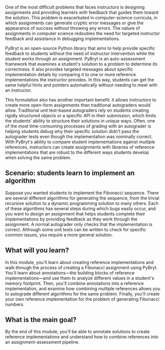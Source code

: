 One of the most difficult problems that faces instructors is designing assignments and providing learners with feedback that guides them toward the solution. This problem is exacerbated in computer-science curricula, in which assignments can generate cryptic error messages or give the appearance of success without throwing any errors. The nature of assignments in computer science redoubles the need for targeted instructor feedback and assistance in debugging implementations.

PyBryt is an open-source Python library that aims to help provide specific feedback to students without the need of instructor intervention while the student works through an assignment. PyBryt is an auto-assessment framework that examines a student's solution to a problem to determine its correctness. It also provides targeted messages about specific implementation details by comparing it to one or more reference implementations the instructor provides. In this way, students can get the same helpful hints and pointers automatically without needing to meet with an instructor.

This formulation also has another important benefit: it allows instructors to create more open-form assignments than traditional autograders would allow. Traditional unit test-based autograders rely on students creating rigidly structured objects or a specific API in their submission, which limits the students' ability to structure their solutions in unique ways. Often, one of the most time-consuming processes of grading with an autograder is helping students debug why their specific solution didn't pass the autograder tests even though the implementation was nominally correct. With PyBryt's ability to compare student implementations against _multiple_ references, instructors can create assignments with libraries of reference implementations that are robust to the different ways students develop when solving the same problem.

## Scenario: students learn to implement an algorithm

Suppose you wanted students to implement the Fibonacci sequence. There are several different algorithms for generating the sequence, from the trivial recursive solution to a dynamic programming solution to many others. Each of these algorithms has several steps during which bugs easily occur, and you want to design an assignment that helps students complete their implementations by providing feedback as they work through the assignment. A normal autograder only checks that the implementation is correct. Although some unit tests can be written to check for specific common issues, you require a more general solution.

## What will you learn?

In this module, you'll learn about creating reference implementations and walk through the process of creating a Fibonacci assignment using PyBryt. You'll learn about annotations—the building blocks of reference implementations—and use them to analyze different values in a student's memory footprint. Then, you'll combine annotations into a reference implementation, and examine how combining multiple references allows you to autograde different algorithms for the same problem. Finally, you'll create your own reference implementation for the problem of generating Fibonacci numbers.

## What is the main goal?

By the end of this module, you'll be able to annotate solutions to create reference implementations and understand how to combine references into an assignment-assessment pipeline.
